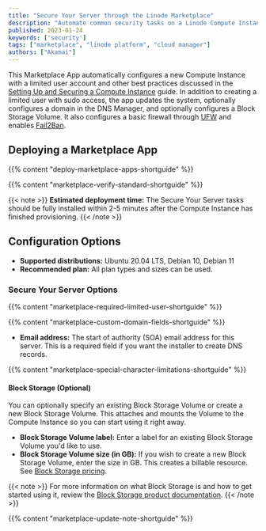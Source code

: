 ```yaml
---
title: "Secure Your Server through the Linode Marketplace"
description: "Automate common security tasks on a Linode Compute Instance by using the Secure Your Server Marketplace App."
published: 2023-01-24
keywords: ['security']
tags: ["marketplace", "linode platform", "cloud manager"]
authors: ["Akamai"]
---
```


This Marketplace App automatically configures a new Compute Instance with a limited user account and other best practices discussed in the [Setting Up and Securing a Compute Instance](/docs/products/compute/compute-instances/guides/set-up-and-secure/) guide. In addition to creating a limited user with sudo access, the app updates the system, optionally configures a domain in the DNS Manager, and optionally configures a Block Storage Volume. It also configures a basic firewall through [UFW](/docs/guides/configure-firewall-with-ufw/) and enables [Fail2Ban](/docs/guides/using-fail2ban-to-secure-your-server-a-tutorial/).

## Deploying a Marketplace App

{{% content "deploy-marketplace-apps-shortguide" %}}

{{% content "marketplace-verify-standard-shortguide" %}}

{{< note >}}
**Estimated deployment time:** The Secure Your Server tasks should be fully installed within 2-5 minutes after the Compute Instance has finished provisioning.
{{< /note >}}

## Configuration Options

- **Supported distributions:** Ubuntu 20.04 LTS, Debian 10, Debian 11
- **Recommended plan:** All plan types and sizes can be used.

### Secure Your Server Options

{{% content "marketplace-required-limited-user-shortguide" %}}

{{% content "marketplace-custom-domain-fields-shortguide" %}}

- **Email address:** The start of authority (SOA) email address for this server. This is a required field if you want the installer to create DNS records.

{{% content "marketplace-special-character-limitations-shortguide" %}}

#### Block Storage (Optional)

You can optionally specify an existing Block Storage Volume or create a new Block Storage Volume. This attaches and mounts the Volume to the Compute Instance so you can start using it right away.

- **Block Storage Volume label:** Enter a label for an existing Block Storage Volume you'd like to use.
- **Block Storage Volume size (in GB):** If you wish to create a new Block Storage Volume, enter the size in GB. This creates a billable resource. See [Block Storage pricing](/docs/products/storage/block-storage/#plans-and-pricing).

{{< note >}}
For more information on what Block Storage is and how to get started using it, review the [Block Storage product documentation](/docs/products/storage/block-storage/).
{{< /note >}}

{{% content "marketplace-update-note-shortguide" %}}